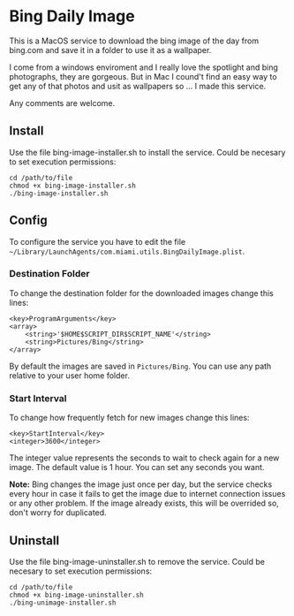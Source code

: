 Bing Daily Image
=================================
This is a MacOS service to download the bing image of the day from bing.com and save it in a folder to use it as a wallpaper.

I come from a windows enviroment and I really love the spotlight and bing photographs, they are gorgeous. But in Mac I cound't find an easy way to get any of that photos and usit as wallpapers so ... I made this service.

Any comments are welcome.

Install
---------------------------------
Use the file bing-image-installer.sh to install the service. Could be necesary to set execution permissions:

```
cd /path/to/file
chmod +x bing-image-installer.sh
./bing-image-installer.sh
```

Config
---------------------------------
To configure the service you have to edit the file `~/Library/LaunchAgents/com.miami.utils.BingDailyImage.plist`.

### Destination Folder
To change the destination folder for the downloaded images change this lines:

```
<key>ProgramArguments</key>
<array>
	<string>'$HOME$SCRIPT_DIR$SCRIPT_NAME'</string>
	<string>Pictures/Bing</string>
</array>
```

By default the images are saved in `Pictures/Bing`. You can use any path relative to your user home folder.

### Start Interval
To change how frequently fetch for new images change this lines:

```
<key>StartInterval</key>
<integer>3600</integer>
```

The integer value represents the seconds to wait to check again for a new image. The default value is 1 hour. You can set any seconds you want.

__Note:__  Bing changes the image just once per day, but the service checks every hour in case it fails to get the image due to internet connection issues or any other problem. If the image already exists, this will be overrided so, don't worry for duplicated.

Uninstall
---------------------------------
Use the file bing-image-uninstaller.sh to remove the service. Could be necesary to set execution permissions:

```
cd /path/to/file
chmod +x bing-image-uninstaller.sh
./bing-unimage-installer.sh
```
